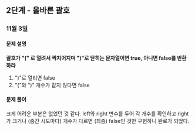 ## 2단계 - 올바른 괄호



### 11월 3일 



#### 문제 설명

**괄호가 "(" 로 열려서 짝지어지며 ")"로 닫히는 문자열이면 true, 아니면 false를 반환하라**

1. ")"로 열리면 false
2. "("와 ")" 개수가 같지 않다면 false





#### 문제 풀이

 크게 어려운 부분은 없었던 것 같다. left와 right 변수를 두어 각 개수를 확인하고 right가 크거나 (중간 시도마다) 개수가 다르면 (최종) false인 것만 구현하니 완료가 되었다.